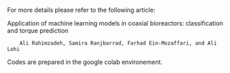 For more details please refer to the following article:

Application of machine learning models in coaxial bioreactors: classification and torque prediction

        Ali Rahimzadeh, Samira Ranjbarrad, Farhad Ein-Mozaffari, and Ali Lohi

Codes are prepared in the google colab environement. 
